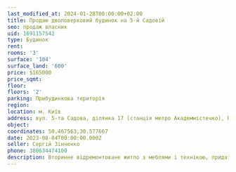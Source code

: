 ```yaml
---
last_modified_at: 2024-01-28T00:00:00+02:00
title: Продаю двоповерховий будинок на 5-й Садовій
seo: продаж власник
uid: 1691157542
type: Будинок
rent:
rooms: '3'
surface: '104'
surface_land: '600'
price: $165000
price_sqmt:
floor:
floors: '2'
parking: Прибудинкова територія
region:
location: м. Київ
address: вул. 5-та Садова, ділянка 17 (станція метро Академмістечко), Подільський район
object:
coordinates: 50.467563,30.577667
date: 2023-08-04T00:00:00.000Z
seller: Сергій Зінченко
phone: 380634474100
description: Вторинне відремонтоване житло з меблями і технікою, придатне для проживання
---
```


